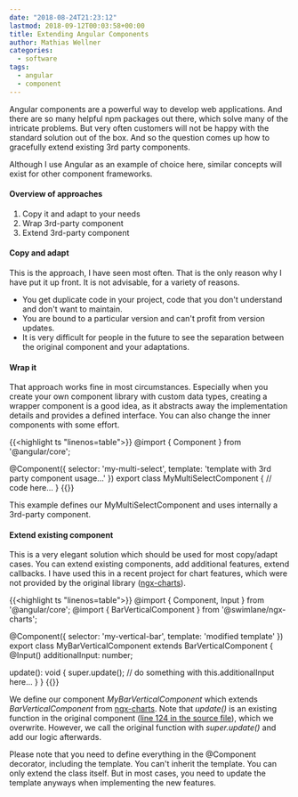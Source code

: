 ```yaml
---
date: "2018-08-24T21:23:12"
lastmod: 2018-09-12T00:03:58+00:00
title: Extending Angular Components
author: Mathias Wellner
categories:
  - software
tags:
  - angular
  - component
---
```

Angular components are a powerful way to develop web applications. And there are so many helpful npm packages out there, which solve many of the intricate problems. But very often customers will not be happy with the standard solution out of the box. And so the question comes up how to gracefully extend existing 3rd party components. 
<!--more-->

Although I use Angular as an example of choice here, similar concepts will exist for other component frameworks. 

#### Overview of approaches

1. Copy it and adapt to your needs
1. Wrap 3rd-party component
1. Extend 3rd-party component

#### Copy and adapt

This is the approach, I have seen most often. That is the only reason why I have put it up front. It is not advisable, for a variety of reasons. 

* You get duplicate code in your project, code that you don't understand and don't want to maintain.
* You are bound to a particular version and can't profit from version updates.
* It is very difficult for people in the future to see the separation between the original component and your adaptations.

#### Wrap it

That approach works fine in most circumstances. Especially when you create your own component library with custom data types, creating a wrapper component is a good idea, as it abstracts away the implementation details and provides a defined interface. You can also change the inner components with some effort. 

{{<highlight ts "linenos=table">}}
@import { Component } from '@angular/core';

@Component({
  selector: 'my-multi-select',
  template: 'template with 3rd party component usage...'
})
export class MyMultiSelectComponent {
  // code here...
}
{{</highlight>}}

This example defines our MyMultiSelectComponent and uses internally a 3rd-party component. 

#### Extend existing component

This is a very elegant solution which should be used for most copy/adapt cases. You can extend existing components, add additional features, extend callbacks. I have used this in a recent project for chart features, which were not provided by the original library ([ngx-charts](https://github.com/swimlane/ngx-charts)). 

{{<highlight ts "linenos=table">}}
@import { Component, Input } from '@angular/core';
@import { BarVerticalComponent } from '@swimlane/ngx-charts';

@Component({
  selector: 'my-vertical-bar',
  template: 'modified template'
})
export class MyBarVerticalComponent extends BarVerticalComponent {
  @Input() additionalInput: number;

  update(): void {
    super.update();
    // do something with this.additionalInput here...
  }
}
{{</highlight>}}

We define our component _MyBarVerticalComponent_ which extends _BarVerticalComponent_ from [ngx-charts](https://github.com/swimlane/ngx-charts). Note that _update()_ is an existing function in the original component ([line 124 in the source file](https://github.com/swimlane/ngx-charts/blob/0f9bdd6ff610775b7369334d3902acbc92b9a8f1/src/bar-chart/bar-vertical.component.ts#L124)), which we overwrite. However, we call the original function with _super.update()_ and add our logic afterwards. 

Please note that you need to define everything in the @Component decorator, including the template. You can't inherit the template. You can only extend the class itself. But in most cases, you need to update the template anyways when implementing the new features. 
